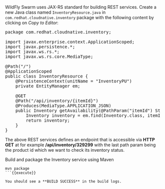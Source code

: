 WildFly Swarm uses JAX-RS standard for building REST services. Create a new Java class named
`InventoryResource.java` in `com.redhat.cloudnative.inventory` package with the following
content by clicking on *Copy to Editor*:

<pre class="file" data-filename="./src/main/java/com/redhat/cloudnative/inventory/InventoryResource.java" data-target="replace">
package com.redhat.cloudnative.inventory;

import javax.enterprise.context.ApplicationScoped;
import javax.persistence.*;
import javax.ws.rs.*;
import javax.ws.rs.core.MediaType;

@Path("/")
@ApplicationScoped
public class InventoryResource {
    @PersistenceContext(unitName = "InventoryPU")
    private EntityManager em;

    @GET
    @Path("/api/inventory/{itemId}")
    @Produces(MediaType.APPLICATION_JSON)
    public Inventory getAvailability(@PathParam("itemId") String itemId) {
        Inventory inventory = em.find(Inventory.class, itemId);
        return inventory;
    }
}
</pre>

The above REST services defines an endpoint that is accessible via **HTTP GET** at
for example **/api/inventory/329299** with
the last path param being the product id which we want to check its inventory status.

Build and package the Inventory service using Maven

```
mvn package
```{{execute}}

You should see a **BUILD SUCCESS** in the build logs.
